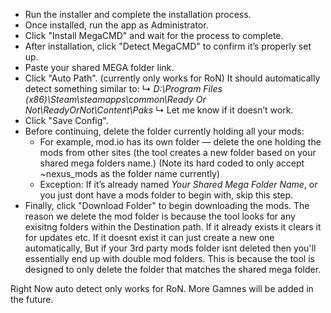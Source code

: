 - Run the installer and complete the installation process.
- Once installed, run the app as Administrator.
- Click "Install MegaCMD" and wait for the process to complete.
- After installation, click "Detect MegaCMD" to confirm it’s properly set up.
- Paste your shared MEGA folder link.
- Click "Auto Path". (currently only works for RoN)
  It should automatically detect something similar to:
  ↳  *D:\Program Files (x86)\Steam\steamapps\common\Ready Or Not\ReadyOrNot\Content\Paks*
  ↳  Let me know if it doesn’t work.
- Click "Save Config".
- Before continuing, delete the folder currently holding all your mods:
  - For example, mod.io has its own folder — delete the one holding the mods from other sites (the tool creates a new folder based on your shared mega folders name.) (Note its hard coded to only accept ~nexus_mods as the folder name currently)
  - Exception: If it’s already named *Your Shared Mega Folder Name*, or you just dont have a mods folder to begin with, skip this step.
- Finally, click "Download Folder" to begin downloading the mods.
The reason we delete the mod folder is because the tool looks for any exisitng folders within the Destination path. If it already exists it clears it for updates etc. If it doesnt exist it can just create a new one automatically, But if your 3rd party mods folder isnt deleted then you'll essentially end up with double mod folders. This is because the tool is designed to only delete the folder that matches the shared mega folder.

Right Now auto detect only works for RoN. More Gamnes will be added in the future.

